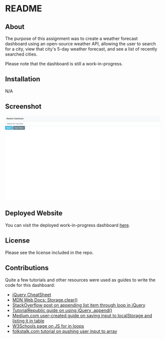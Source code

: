 # README

## About

The purpose of this assignment was to create a weather forecast dashboard using an open-source weather API, allowing the user to search for a city, view that city's 5-day weather forecast, and see a list of recently searched cities. 

Please note that the dashboard is still a work-in-progress. 

## Installation

N/A

## Screenshot

![](./Assets/weather-dashboard_WIP.png)

## Deployed Website

You can visit the deployed work-in-progress dashboard [here]().

## License

Please see the license included in the repo. 

## Contributions

Quite a few tutorials and other resources were used as guides to write the code for this dashboard:

- [jQuery CheatSheet](https://htmlcheatsheet.com/jquery/)
- [MDN Web Docs: Storage.clear()](https://developer.mozilla.org/en-US/docs/Web/API/Storage/clear)
- [StackOverflow post on appending list item through loop in jQuery](https://stackoverflow.com/questions/37790228/append-a-list-item-through-loop-in-jquery)
- [TutorialRepublic guide on using jQuery .append()](https://www.tutorialrepublic.com/faq/how-to-add-li-in-an-existing-ul-using-jquery.php)
- [Medium.com user-created guide on saving input to localStorage and listing it in table ](https://medium.com/@umar66655/store-user-input-into-localstorage-and-create-the-table-into-another-page-using-javascript-abcb55202cd4)
- [W3Schools page on JS for in loops](https://www.w3schools.com/js/js_loop_forin.asp)
- [folkstalk.com tutorial on pushing user input to array](https://www.folkstalk.com/tech/push-input-value-to-array-javascript-with-code-examples/)

